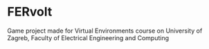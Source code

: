 # FERvolt
Game project made for Virtual Environments course on University of Zagreb, Faculty of Electrical Engineering and Computing
